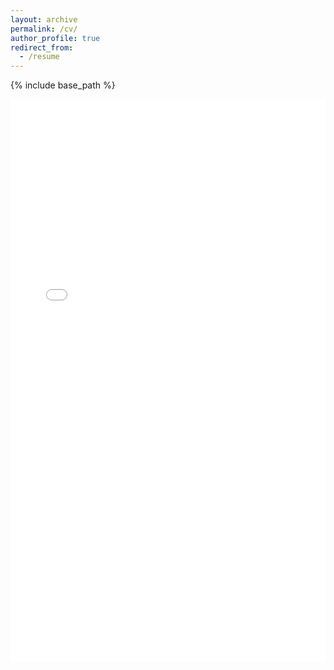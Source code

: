 ```yaml
---
layout: archive
permalink: /cv/
author_profile: true
redirect_from:
  - /resume
---
```


{% include base_path %}

<iframe src="/files/zhihangzhong_cv_202209.pdf" width="100%" height="900px" frameborder="0" scrolling="yes"></iframe>

